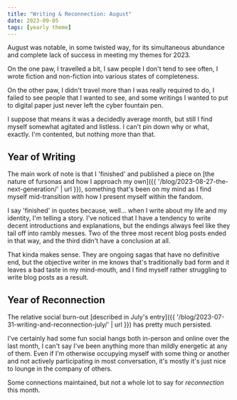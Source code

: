 ```yaml
---
title: "Writing & Reconnection: August"
date: 2023-09-05
tags: [yearly theme]
---
```


August was notable, in some twisted way, for its simultaneous abundance and complete lack of success in meeting my themes for 2023.

On the one paw, I travelled a bit, I saw people I don't tend to see often, I wrote fiction and non-fiction into various states of completeness.

On the other paw, I didn't travel more than I was really required to do, I failed to see people that I wanted to see, and some writings I wanted to put to digital paper just never left the cyber fountain pen.

I suppose that means it was a decidedly average month, but still I find myself somewhat agitated and listless. I can't pin down why or what, exactly. I'm contented, but nothing more than that.

## Year of Writing

The main work of note is that I 'finished' and published a piece on [the nature of fursonas and how I approach my own]({{ '/blog/2023-08-27-the-next-generation/' | url }}), something that's been on my mind as I find myself mid-transition with how I present myself within the fandom.

I say 'finished' in quotes because, well... when I write about my life and my identity, I'm telling a story. I've noticed that I have a tendency to write decent introductions and explanations, but the endings always feel like they tail off into rambly messes. Two of the three most recent blog posts ended in that way, and the third didn't have a conclusion at all.

That kinda makes sense. They are ongoing sagas that have no definitive end, but the objective writer in me knows that's traditionally bad form and it leaves a bad taste in my mind-mouth, and I find myself rather struggling to write blog posts as a result.

## Year of Reconnection

The relative social burn-out [described in July's entry]({{ '/blog/2023-07-31-writing-and-reconnection-july/' | url }}) has pretty much persisted.

I've certainly had some fun social hangs both in-person and online over the last month, I can't say I've been anything more than mildly energetic at any of them. Even if I'm otherwise occupying myself with some thing or another and not actively participating in most conversation, it's mostly it's just nice to lounge in the company of others.

Some connections maintained, but not a whole lot to say for _reconnection_ this month.
